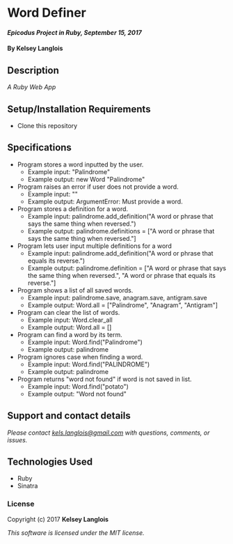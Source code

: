 # Word Definer

#### _Epicodus Project in Ruby, September 15, 2017_

#### By Kelsey Langlois

## Description

_A Ruby Web App_

## Setup/Installation Requirements

* Clone this repository

## Specifications

* Program stores a word inputted by the user.
  * Example input: "Palindrome"
  * Example output: new Word "Palindrome"
* Program raises an error if user does not provide a word.
  * Example input: ""
  * Example output: ArgumentError: Must provide a word.
* Program stores a definition for a word.
  * Example input: palindrome.add_definition("A word or phrase that says the same thing when reversed.")
  * Example output: palindrome.definitions = ["A word or phrase that says the same thing when reversed."]
* Program lets user input multiple definitions for a word
  * Example input: palindrome.add_definition("A word or phrase that equals its reverse.")
  * Example output: palindrome.definition = ["A word or phrase that says the same thing when reversed.", "A word or phrase that equals its reverse."]
* Program shows a list of all saved words.
  * Example input: palindrome.save, anagram.save, antigram.save
  * Example output: Word.all = ["Palindrome", "Anagram", "Antigram"]
* Program can clear the list of words.
  * Example input: Word.clear_all
  * Example output: Word.all = []
* Program can find a word by its term.
  * Example input: Word.find("Palindrome")
  * Example output: palindrome
* Program ignores case when finding a word.
  * Example input: Word.find("PALINDROME")
  * Example output: palindrome
* Program returns "word not found" if word is not saved in list.
  * Example input: Word.find("potato")
  * Example output: "Word not found"

## Support and contact details

_Please contact [kels.langlois@gmail.com](mailto:kels.langlois@gmail.com) with questions, comments, or issues._

## Technologies Used

* Ruby
* Sinatra

### License

Copyright (c) 2017 **Kelsey Langlois**

*This software is licensed under the MIT license.*

